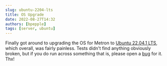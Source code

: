 ```yaml
---
slug: ubuntu-2204-lts
title: OS Upgrade
date: 2022-08-27T14:32
authors: [bpepple]
tags: [server, ubuntu]
---
```

Finally got around to upgrading the OS for Metron to [Ubuntu 22.04.1 LTS](https://releases.ubuntu.com/22.04.1/), which overall, was fairly painless. Tests didn't find anything obviously broken, but if you do run across something that is, please open a [bug](https://github.com/bpepple/metron/issues/new/choose) for it. Thx!